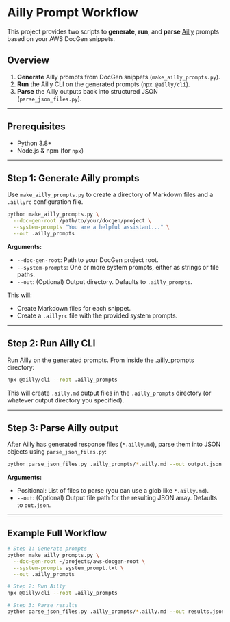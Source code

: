 # Ailly Prompt Workflow

This project provides two scripts to **generate**, **run**, and **parse** [Ailly](https://www.npmjs.com/package/@ailly/cli) prompts based on your AWS DocGen snippets.

## Overview

1. **Generate** Ailly prompts from DocGen snippets (`make_ailly_prompts.py`).
2. **Run** the Ailly CLI on the generated prompts (`npx @ailly/cli`).
3. **Parse** the Ailly outputs back into structured JSON (`parse_json_files.py`).

---

## Prerequisites

- Python 3.8+
- Node.js & npm (for `npx`)

---

## Step 1: Generate Ailly prompts

Use `make_ailly_prompts.py` to create a directory of Markdown files and a `.aillyrc` configuration file.

```bash
python make_ailly_prompts.py \
  --doc-gen-root /path/to/your/docgen/project \
  --system-prompts "You are a helpful assistant..." \
  --out .ailly_prompts
```

**Arguments:**
- `--doc-gen-root`: Path to your DocGen project root.
- `--system-prompts`: One or more system prompts, either as strings or file paths.
- `--out`: (Optional) Output directory. Defaults to `.ailly_prompts`.

This will:
- Create Markdown files for each snippet.
- Create a `.aillyrc` file with the provided system prompts.

---

## Step 2: Run Ailly CLI

Run Ailly on the generated prompts. From inside the .ailly_prompts directory:

```bash
npx @ailly/cli --root .ailly_prompts
```

This will create `.ailly.md` output files in the `.ailly_prompts` directory (or whatever output directory you specified).

---

## Step 3: Parse Ailly output

After Ailly has generated response files (`*.ailly.md`), parse them into JSON objects using `parse_json_files.py`:

```bash
python parse_json_files.py .ailly_prompts/*.ailly.md --out output.json
```

**Arguments:**
- Positional: List of files to parse (you can use a glob like `*.ailly.md`).
- `--out`: (Optional) Output file path for the resulting JSON array. Defaults to `out.json`.

---

## Example Full Workflow

```bash
# Step 1: Generate prompts
python make_ailly_prompts.py \
  --doc-gen-root ~/projects/aws-docgen-root \
  --system-prompts system_prompt.txt \
  --out .ailly_prompts

# Step 2: Run Ailly
npx @ailly/cli --root .ailly_prompts

# Step 3: Parse results
python parse_json_files.py .ailly_prompts/*.ailly.md --out results.json
```
